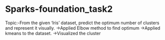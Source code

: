 # Sparks-foundation_task2
Topic:-From the given ‘Iris’ dataset, predict the optimum number of clusters and represent it visually.
->Applied Elbow method to find optimum
->Applied kmeans to the dataset.
->Visualized the cluster

